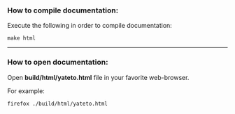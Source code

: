 ### How to compile documentation:

Execute the following in order to compile documentation: 

	make html
    
***

### How to open documentation:
Open **build/html/yateto.html** file in your favorite web-browser.

For example:

	firefox ./build/html/yateto.html

